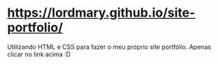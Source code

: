 # https://lordmary.github.io/site-portfolio/
Utilizando HTML e CSS para fazer o meu próprio site portfólio. Apenas clicar no link acima :D
